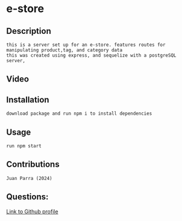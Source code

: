 # e-store


## Description
    this is a server set up for an e-store. features routes for manipulating product,tag, and category data
    this was created using express, and sequelize with a postgreSQL server, 

## Video 
    


## Installation
    download package and run npm i to install dependencies
    
## Usage
    run npm start 
    
## Contributions 
    Juan Parra (2024)


    
## Questions:
[Link to Github profile](https://github.com/Parraj1025)
    
